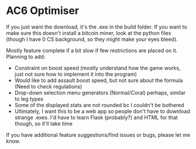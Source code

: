 # AC6 Optimiser
If you just want the download, it's the .exe in the build folder. If you want to make sure this doesn't install a bitcoin miner, look at the python files (though I have 0 CS background, so they might make your eyes bleed).

Mostly feature complete if a bit slow if few restrictions are placed on it. Planning to add:
- Constraint on boost speed (mostly understand how the game works, just not sure how to implement it into the program)
- Would like to add assault boost speed, but not sure about the formula (Need to check regulations)
- Drop-down selection menu generators (Normal/Coral) perhaps, similar to leg types
- Some of the displayed stats are not rounded bc I couldn't be bothered
- Ultimately, I want this to be a web app so people don't have to download strange .exes. I'd have to learn Flask (probably?) and HTML for that though, so it'll take time

If you have additional feature suggestions/find issues or bugs, please let me know.